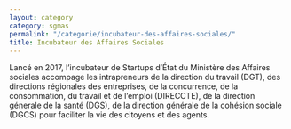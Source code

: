 ```yaml
---
layout: category
category: sgmas
permalink: "/categorie/incubateur-des-affaires-sociales/"
title: Incubateur des Affaires Sociales
---
```


Lancé en 2017, l’incubateur de Startups d’État du Ministère des Affaires sociales accompage les intrapreneurs de la direction du travail (DGT), des directions régionales des entreprises, de la concurrence, de la consommation, du travail et de l’emploi (DIRECCTE), de la direction génerale de la santé (DGS), de la direction générale de la cohésion sociale (DGCS) pour faciliter la vie des citoyens et des agents.
